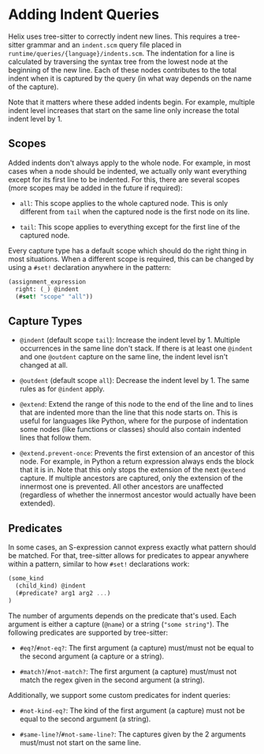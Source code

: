 # Adding Indent Queries

Helix uses tree-sitter to correctly indent new lines. This requires
a tree-sitter grammar and an `indent.scm` query file placed in
`runtime/queries/{language}/indents.scm`. The indentation for a line
is calculated by traversing the syntax tree from the lowest node at the
beginning of the new line. Each of these nodes contributes to the total
indent when it is captured by the query (in what way depends on the name
of the capture).

Note that it matters where these added indents begin. For example,
multiple indent level increases that start on the same line only increase
the total indent level by 1.

## Scopes

Added indents don't always apply to the whole node. For example, in most
cases when a node should be indented, we actually only want everything
except for its first line to be indented. For this, there are several
scopes (more scopes may be added in the future if required):

- `all`:
This scope applies to the whole captured node. This is only different from
`tail` when the captured node is the first node on its line.

- `tail`:
This scope applies to everything except for the first line of the
captured node.

Every capture type has a default scope which should do the right thing
in most situations. When a different scope is required, this can be
changed by using a `#set!` declaration anywhere in the pattern:
```scm
(assignment_expression
  right: (_) @indent
  (#set! "scope" "all"))
```

## Capture Types

- `@indent` (default scope `tail`):
Increase the indent level by 1. Multiple occurrences in the same line
don't stack. If there is at least one `@indent` and one `@outdent`
capture on the same line, the indent level isn't changed at all.

- `@outdent` (default scope `all`):
Decrease the indent level by 1. The same rules as for `@indent` apply.

- `@extend`:
Extend the range of this node to the end of the line and to lines that
are indented more than the line that this node starts on. This is useful
for languages like Python, where for the purpose of indentation some nodes
(like functions or classes) should also contain indented lines that follow them.

- `@extend.prevent-once`:
Prevents the first extension of an ancestor of this node. For example, in Python
a return expression always ends the block that it is in. Note that this only stops the
extension of the next `@extend` capture. If multiple ancestors are captured,
only the extension of the innermost one is prevented. All other ancestors are unaffected
(regardless of whether the innermost ancestor would actually have been extended).


## Predicates

In some cases, an S-expression cannot express exactly what pattern should be matched.
For that, tree-sitter allows for predicates to appear anywhere within a pattern,
similar to how `#set!` declarations work:
```scm
(some_kind
  (child_kind) @indent
  (#predicate? arg1 arg2 ...)
)
```
The number of arguments depends on the predicate that's used.
Each argument is either a capture (`@name`) or a string (`"some string"`).
The following predicates are supported by tree-sitter:

- `#eq?`/`#not-eq?`:
The first argument (a capture) must/must not be equal to the second argument
(a capture or a string).

- `#match?`/`#not-match?`:
The first argument (a capture) must/must not match the regex given in the
second argument (a string).

Additionally, we support some custom predicates for indent queries:

- `#not-kind-eq?`:
The kind of the first argument (a capture) must not be equal to the second
argument (a string).

- `#same-line?`/`#not-same-line?`:
The captures given by the 2 arguments must/must not start on the same line.
